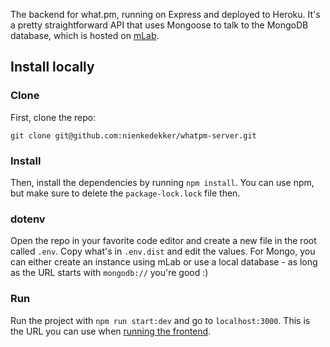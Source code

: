 
The backend for what.pm, running on Express and deployed to Heroku. It's a pretty straightforward API that uses Mongoose to talk to the MongoDB database, which is hosted on [mLab](https://mlab.com).

## Install locally
### Clone
First, clone the repo: 
```
git clone git@github.com:nienkedekker/whatpm-server.git
```

### Install
Then, install the dependencies by running `npm install`. You can use npm, but make sure to delete the `package-lock.lock` file then.

### dotenv
Open the repo in your favorite code editor and create a new file in the root called `.env`. Copy what's in `.env.dist`  and edit the values. For Mongo, you can either create an instance using mLab or use a local database - as long as the URL starts with `mongodb://` you're good :)

### Run
Run the project with `npm run start:dev` and go to `localhost:3000`. This is the URL you can use when [running the frontend](https://github.com/nienkedekker/whatpm-client#connect-to-the-server).
